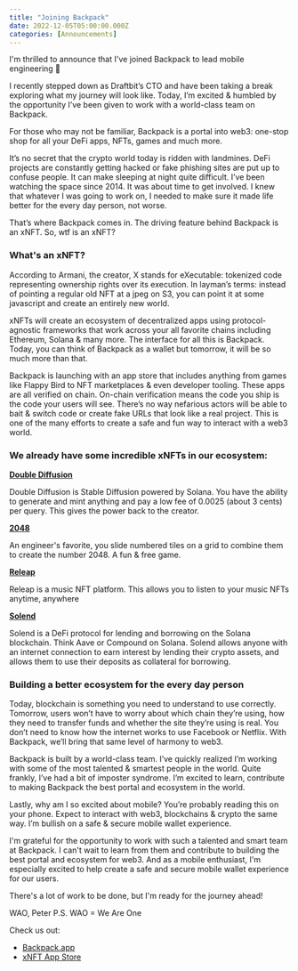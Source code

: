 ```yaml
---
title: "Joining Backpack"
date: 2022-12-05T05:00:00.000Z
categories: [Announcements]
---
```


I'm thrilled to announce that I've joined Backpack to lead mobile engineering 🎉

I recently stepped down as Draftbit’s CTO and have been taking a break exploring what my journey will look like. Today, I’m excited & humbled by the opportunity I’ve been given to work with a world-class team on Backpack. 

For those who may not be familiar, Backpack is a portal into web3: one-stop shop for all your DeFi apps, NFTs, games and much more.

It’s no secret that the crypto world today is ridden with landmines. DeFi projects are constantly getting hacked or fake phishing sites are put up to confuse people. It can make sleeping at night quite difficult. I’ve been watching the space since 2014. It was about time to get involved. I knew that whatever I was going to work on, I needed to make sure it made life better for the every day person, not worse.

That’s where Backpack comes in. The driving feature behind Backpack is an xNFT. So, wtf is an xNFT?

### What's an xNFT?

According to Armani, the creator, X stands for eXecutable: tokenized code representing ownership rights over its execution. In layman’s terms: instead of pointing a regular old NFT at a jpeg on S3, you can point it at some javascript and create an entirely new world.

xNFTs will create an ecosystem of decentralized apps using protocol-agnostic frameworks that work across your all favorite chains including Ethereum, Solana & many more. The interface for all this is Backpack. Today, you can think of Backpack as a wallet but tomorrow, it will be so much more than that.

Backpack is launching with an app store that includes anything from games like Flappy Bird to NFT marketplaces & even developer tooling. These apps are all verified on chain. On-chain verification means the code you ship is the code your users will see. There’s no way nefarious actors will be able to bait & switch code or create fake URLs that look like a real project. This is one of the many efforts to create a safe and fun way to interact with a web3 world.

### We already have some incredible xNFTs in our ecosystem:

**[Double Diffusion](https://www.xnft.gg/app/9AmGmRkSQYSYAupbdKmr2et8nQkSg5bo8NAG1nmXgY6g)**

Double Diffusion is Stable Diffusion powered by Solana. You have the ability to generate and mint anything and pay a low fee of 0.0025 (about 3 cents) per query. This gives the power back to the creator.

**[2048](https://www.xnft.gg/app/7A3av8PDbqpGRfLzSujr9Dprw4SVgFbMCfJ5DXL4azRP)**

An engineer's favorite, you slide numbered tiles on a grid to combine them to create the number 2048. A fun & free game.

**[Releap](https://www.xnft.gg/app/De4UnwDoaRnPFpy4NXXZCvh4W7JrX5JNcxc6u9iZfZzp)**

Releap is a music NFT platform. This allows you to listen to your music NFTs anytime, anywhere

**[Solend](https://www.xnft.gg/app/Hs78vTKzgK53qeRcYr6UFALzKB9SPNRfV79X5FtVgbKq)**

Solend is a DeFi protocol for lending and borrowing on the Solana blockchain. Think Aave or Compound on Solana. Solend allows anyone with an internet connection to earn interest by lending their crypto assets, and allows them to use their deposits as collateral for borrowing.

### Building a better ecosystem for the every day person

Today, blockchain is something you need to understand to use correctly. Tomorrow, users won’t have to worry about which chain they’re using, how they need to transfer funds and whether the site they’re using is real. You don’t need to know how the internet works to use Facebook or Netflix. With Backpack, we’ll bring that same level of harmony to web3.

Backpack is built by a world-class team. I’ve quickly realized I’m working with some of the most talented & smartest people in the world. Quite frankly, I’ve had a bit of imposter syndrome. I’m excited to learn, contribute to making Backpack the best portal and ecosystem in the world.

Lastly, why am I so excited about mobile? You’re probably reading this on your phone. Expect to interact with web3, blockchains & crypto the same way. I’m bullish on a safe & secure mobile wallet experience.

I'm grateful for the opportunity to work with such a talented and smart team at Backpack. I can't wait to learn from them and contribute to building the best portal and ecosystem for web3. And as a mobile enthusiast, I'm especially excited to help create a safe and secure mobile wallet experience for our users. 

There's a lot of work to be done, but I'm ready for the journey ahead!

WAO, Peter
P.S. WAO = We Are One
 

Check us out:

- [Backpack.app](https://backpack.app)
- [xNFT App Store](https://www.xnft.gg)

